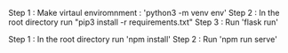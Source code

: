 <!-- For Flask APIS -->

Step 1 : Make virtaul enviromnment : 'python3 -m venv env'
Step 2 : In the root directory run "pip3 install -r requirements.txt"
Step 3 : Run 'flask run' 
<!-- Vuejs -->
Step 1 : In the root directory run 'npm install'
Step 2 : Run 'npm run serve' 
